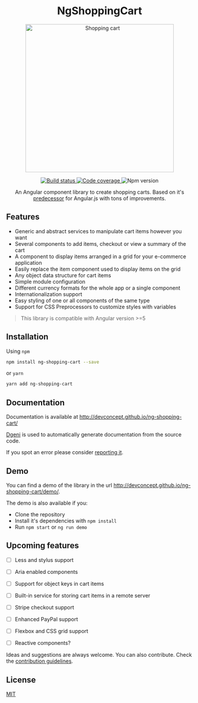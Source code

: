 <h1 align="center">NgShoppingCart</h1>
<p align="center">
  <img alt="Shopping cart" width="400" src="https://github.com/devconcept/ng-shopping-cart/blob/master/src/cart.svg">
</p>
<p align="center">
  <a href="https://travis-ci.org/devconcept/ng-shopping-cart">
    <img alt="Build status" src="https://travis-ci.org/devconcept/ng-shopping-cart.svg?branch=master">
  </a>
  <a href="https://coveralls.io/github/devconcept/ng-shopping-cart?branch=master">
    <img alt="Code coverage" src="https://coveralls.io/repos/github/devconcept/ng-shopping-cart/badge.svg?branch=master">
  </a> 
  <img alt="Npm version" src="https://img.shields.io/npm/v/ng-shopping-cart.svg">
</p>

<p align="center">
An Angular component library to create shopping carts. Based on it's <a href="http://ngcart.snapjay.com/" alt="ngCart">predecessor</a> for Angular.js with tons of improvements.
</p>


## Features

- Generic and abstract services to manipulate cart items however you want
- Several components to add items, checkout or view a summary of the cart
- A component to display items arranged in a grid for your e-commerce application
- Easily replace the item component used to display items on the grid
- Any object data structure for cart items
- Simple module configuration
- Different currency formats for the whole app or a single component
- Internationalization support
- Easy styling of one or all components of the same type
- Support for CSS Preprocessors to customize styles with variables

> This library is compatible with Angular version >=5

## Installation

Using `npm`

```bash
npm install ng-shopping-cart --save
```

or `yarn`

```bash
yarn add ng-shopping-cart
```


## Documentation

Documentation is available at http://devconcept.github.io/ng-shopping-cart/


[Dgeni][dgeni-github] is used to automatically generate documentation from the source code. 

If you spot an error please consider [reporting it](https://github.com/devconcept/ng-shopping-cart/issues).

## Demo

You can find a demo of the library in the url http://devconcept.github.io/ng-shopping-cart/demo/. 

The demo is also available if you:

- Clone the repository
- Install it's dependencies with `npm install`
- Run `npm start` or `ng run demo`

## Upcoming features

- [ ] Less and stylus support

- [ ] Aria enabled components

- [ ] Support for object keys in cart items

- [ ] Built-in service for storing cart items in a remote server

- [ ] Stripe checkout support

- [ ] Enhanced PayPal support

- [ ] Flexbox and CSS grid support

- [ ] Reactive components?

Ideas and suggestions are always welcome. You can also contribute. Check the [contribution guidelines](https://github.com/devconcept/ng-shopping-cart/blob/master/CONTRIBUTING.md).

## License

[MIT](https://github.com/devconcept/ng-shopping-cart/blob/master/LICENSE)

[dgeni-github]: https://github.com/angular/dgeni "Dgeni"




